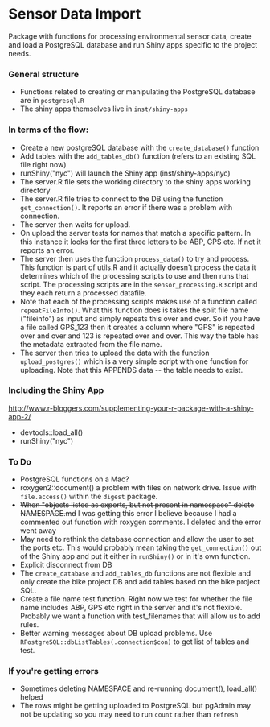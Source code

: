 # Sensor Data Import

Package with functions for processing environmental sensor data, create and load a PostgreSQL database and run Shiny apps specific to the project needs.


### General structure

* Functions related to creating or manipulating the PostgreSQL database are in `postgresql.R`
* The shiny apps themselves live in `inst/shiny-apps`


### In terms of the flow:

* Create a new postgreSQL database with the `create_database()` function
* Add tables with the `add_tables_db()` function (refers to an existing SQL file right now)
* runShiny("nyc") will launch the Shiny app (inst/shiny-apps/nyc)
* The server.R file sets the working directory to the shiny apps working directory
* The server.R file tries to connect to the DB using the function `get_connection()`. It reports an error if there was a problem with connection.
* The server then waits for upload.
* On upload the server tests for names that match a specific pattern. In this instance it looks for the first three letters to be ABP, GPS etc. If not it reports an error.
* The server then uses the function `process_data()` to try and process. This function is part of utils.R and it actually doesn't process the data it determines which of the processing scripts to use and then runs that script. The processing scripts are in the `sensor_processing.R` script and they each return a processed datafile.
* Note that each of the processing scripts makes use of a function called `repeatFileInfo()`. What this function does is takes the split file name ("fileinfo") as input and simply repeats this over and over. So if you have a file called GPS_123 then it creates a column where "GPS" is repeated over and over and 123 is repeated over and over. This way the table has the metadata extracted from the file name.
* The server then tries to upload the data with the function `upload_postgres()` which is a very simple script with one function for uploading. Note that this APPENDS data -- the table needs to exist.




### Including the Shiny App
http://www.r-bloggers.com/supplementing-your-r-package-with-a-shiny-app-2/

* devtools::load_all()
* runShiny("nyc")



### To Do

* PostgreSQL functions on a Mac?
* roxygen2::document() a problem with files on network drive. Issue with `file.access()` within the `digest` package.
* ~~When "objects listed as exports, but not present in namespace" delete NAMESPACE.md~~ I was getting this error I believe because I had a commented out function with roxygen comments. I deleted and the error went away
* May need to rethink the database connection and allow the user to set the ports etc. This would probably mean taking the `get_connection()` out of the Shiny app and put it either in `runShiny()` or in it's own function.
* Explicit disconnect from DB
* The `create_database` and `add_tables_db` functions are not flexible and only create the bike project DB and add tables based on the bike project SQL.
* Create a file name test function. Right now we test for whether the file name includes ABP, GPS etc right in the server and it's not flexible. Probably we want a function with test_filenames that will allow us to add rules.
* Better warning messages about DB upload problems. Use `RPostgreSQL::dbListTables(.connection$con)` to get list of tables and test.

### If you're getting errors

* Sometimes deleting NAMESPACE and re-running document(), load_all() helped
* The rows might be getting uploaded to PostgreSQL but pgAdmin may not be updating so you may need to run `count` rather than `refresh`
